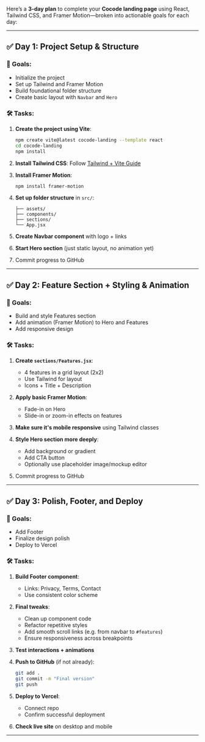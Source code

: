 Here’s a **3-day plan** to complete your **Cocode landing page** using React, Tailwind CSS, and Framer Motion—broken into actionable goals for each day:

---

## ✅ **Day 1: Project Setup & Structure**

### 🎯 Goals:

* Initialize the project
* Set up Tailwind and Framer Motion
* Build foundational folder structure
* Create basic layout with `Navbar` and `Hero`

### 🛠️ Tasks:

1. **Create the project using Vite**:

   ```bash
   npm create vite@latest cocode-landing --template react
   cd cocode-landing
   npm install
   ```

2. **Install Tailwind CSS**:
   Follow [Tailwind + Vite Guide](https://tailwindcss.com/docs/guides/vite)

3. **Install Framer Motion**:

   ```bash
   npm install framer-motion
   ```

4. **Set up folder structure** in `src/`:

   ```
   ├── assets/
   ├── components/
   ├── sections/
   └── App.jsx
   ```

5. **Create Navbar component** with logo + links

6. **Start Hero section** (just static layout, no animation yet)

7. Commit progress to GitHub

---

## ✅ **Day 2: Feature Section + Styling & Animation**

### 🎯 Goals:

* Build and style Features section
* Add animation (Framer Motion) to Hero and Features
* Add responsive design

### 🛠️ Tasks:

1. **Create `sections/Features.jsx`**:

   * 4 features in a grid layout (2x2)
   * Use Tailwind for layout
   * Icons + Title + Description

2. **Apply basic Framer Motion**:

   * Fade-in on Hero
   * Slide-in or zoom-in effects on features

3. **Make sure it's mobile responsive** using Tailwind classes

4. **Style Hero section more deeply**:

   * Add background or gradient
   * Add CTA button
   * Optionally use placeholder image/mockup editor

5. Commit progress to GitHub

---

## ✅ **Day 3: Polish, Footer, and Deploy**

### 🎯 Goals:

* Add Footer
* Finalize design polish
* Deploy to Vercel

### 🛠️ Tasks:

1. **Build Footer component**:

   * Links: Privacy, Terms, Contact
   * Use consistent color scheme

2. **Final tweaks**:

   * Clean up component code
   * Refactor repetitive styles
   * Add smooth scroll links (e.g. from navbar to `#features`)
   * Ensure responsiveness across breakpoints

3. **Test interactions + animations**

4. **Push to GitHub** (if not already):

   ```bash
   git add .
   git commit -m "Final version"
   git push
   ```

5. **Deploy to Vercel**:

   * Connect repo
   * Confirm successful deployment

6. **Check live site** on desktop and mobile

---